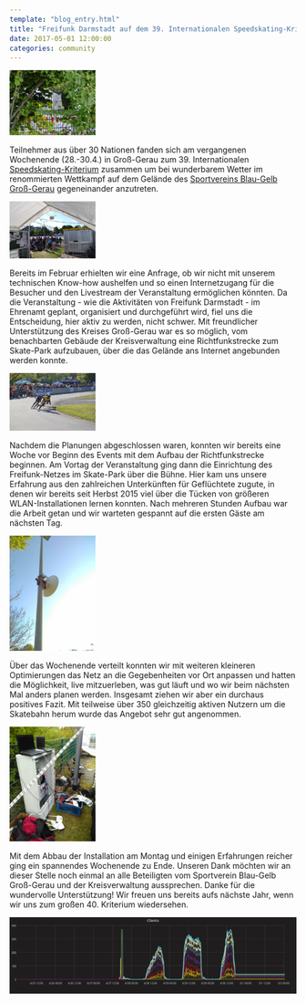 ```yaml
---
template: "blog_entry.html"
title: "Freifunk Darmstadt auf dem 39. Internationalen Speedskating-Kriterium"
date: 2017-05-01 12:00:00
categories: community
---
```


<a href="/images/posts/2017-05-01-speedskating/buschfunk.jpg"><img src="/images/posts/2017-05-01-speedskating/buschfunk.jpg" alt="Router im Gebüsch" class="image right" style="width: 30%"></a>

Teilnehmer aus über 30 Nationen fanden sich am vergangenen Wochenende (28.-30.4.) in Groß-Gerau zum 39. Internationalen [Speedskating-Kriterium](http://www.speedskater-kriterium.de/) zusammen um bei wunderbarem Wetter im renommierten Wettkampf auf dem Gelände des [Sportvereins Blau-Gelb Groß-Gerau](https://www.blau-gelb-gg.de/) gegeneinander anzutreten.

<a href="/images/posts/2017-05-01-speedskating/zeltrouter.jpg"><img src="/images/posts/2017-05-01-speedskating/zeltrouter.jpg" alt="Router im Eingangsbereich" class="image right noexcerpt" style="width: 30%"></a>

Bereits im Februar erhielten wir eine Anfrage, ob wir nicht mit unserem technischen Know-how aushelfen und so einen Internetzugang für die Besucher und den Livestream der Veranstaltung ermöglichen könnten. Da die Veranstaltung - wie die Aktivitäten von Freifunk Darmstadt - im Ehrenamt geplant, organisiert und durchgeführt wird, fiel uns die Entscheidung, hier aktiv zu werden, nicht schwer. Mit freundlicher Unterstützung des Kreises Groß-Gerau war es so möglich, vom benachbarten Gebäude der Kreisverwaltung eine Richtfunkstrecke zum Skate-Park aufzubauen, über die das Gelände ans Internet angebunden werden konnte.

<!-- more -->

<a href="/images/posts/2017-05-01-speedskating/speedskating.jpg"><img src="/images/posts/2017-05-01-speedskating/speedskating.jpg" alt="Speedskater in Aktion" class="image left" style="width: 30%"></a>

Nachdem die Planungen abgeschlossen waren, konnten wir bereits eine Woche vor Beginn des Events mit dem Aufbau der Richtfunkstrecke beginnen. Am Vortag der Veranstaltung ging dann die Einrichtung des Freifunk-Netzes im Skate-Park über die Bühne. Hier kam uns unsere Erfahrung aus den zahlreichen Unterkünften für Geflüchtete zugute, in denen wir bereits seit Herbst 2015 viel über die Tücken von größeren WLAN-Installationen lernen konnten. Nach mehreren Stunden Aufbau war die Arbeit getan und wir warteten gespannt auf die ersten Gäste am nächsten Tag.

<a href="/images/posts/2017-05-01-speedskating/richtfunk.jpg"><img src="/images/posts/2017-05-01-speedskating/richtfunk.jpg" alt="Richtfunk-Antenne" class="image right" style="width: 30%"></a>


Über das Wochenende verteilt konnten wir mit weiteren kleineren Optimierungen das Netz an die Gegebenheiten vor Ort anpassen und hatten die Möglichkeit, live mitzuerleben, was gut läuft und wo wir beim nächsten Mal anders planen werden. Insgesamt ziehen wir aber ein durchaus positives Fazit. Mit teilweise über 350 gleichzeitig aktiven Nutzern um die Skatebahn herum wurde das Angebot sehr gut angenommen.

<a href="/images/posts/2017-05-01-speedskating/hinterdenkulissen.jpg"><img src="/images/posts/2017-05-01-speedskating/hinterdenkulissen.jpg" alt="Ein Blick hinter die Kulissen" class="image left" style="width: 30%"></a>

Mit dem Abbau der Installation am Montag und einigen Erfahrungen reicher ging ein spannendes Wochenende zu Ende. Unseren Dank möchten wir an dieser Stelle noch einmal an alle Beteiligten vom Sportverein Blau-Gelb Groß-Gerau und der Kreisverwaltung aussprechen. Danke für die wundervolle Unterstützung! Wir freuen uns bereits aufs nächste Jahr, wenn wir uns zum großen 40. Kriterium wiedersehen.

<a href="/images/posts/2017-05-01-speedskating/stats.png"><img src="/images/posts/2017-05-01-speedskating/stats.png" alt="Nutzungsstatistiken" class="image" style="width: 100%"></a>
